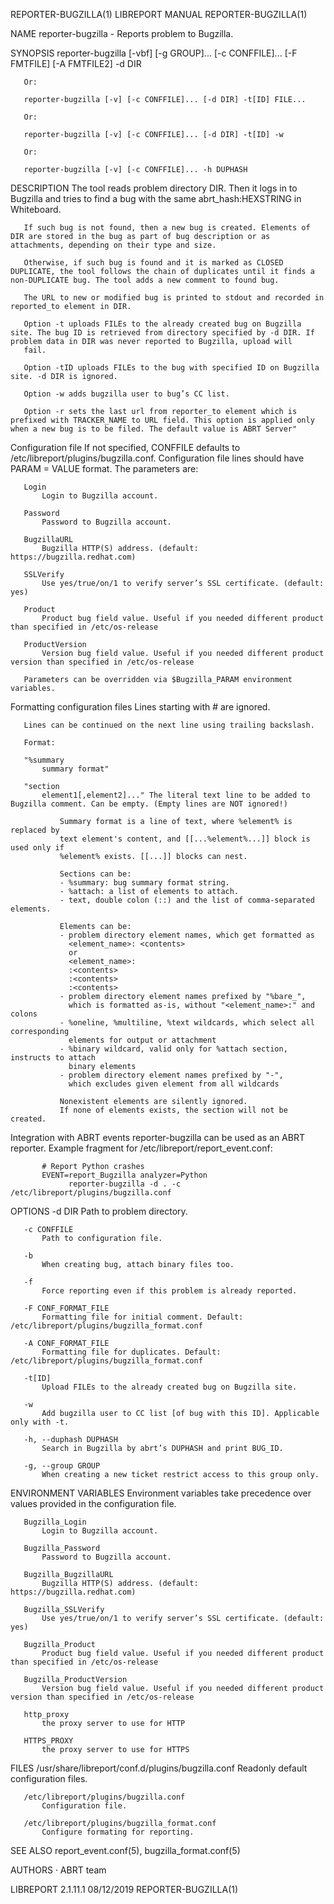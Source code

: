 REPORTER-BUGZILLA(1)                                                                           LIBREPORT MANUAL                                                                          REPORTER-BUGZILLA(1)



NAME
       reporter-bugzilla - Reports problem to Bugzilla.

SYNOPSIS
       reporter-bugzilla [-vbf] [-g GROUP]... [-c CONFFILE]... [-F FMTFILE] [-A FMTFILE2] -d DIR

       Or:

       reporter-bugzilla [-v] [-c CONFFILE]... [-d DIR] -t[ID] FILE...

       Or:

       reporter-bugzilla [-v] [-c CONFFILE]... [-d DIR] -t[ID] -w

       Or:

       reporter-bugzilla [-v] [-c CONFFILE]... -h DUPHASH

DESCRIPTION
       The tool reads problem directory DIR. Then it logs in to Bugzilla and tries to find a bug with the same abrt_hash:HEXSTRING in Whiteboard.

       If such bug is not found, then a new bug is created. Elements of DIR are stored in the bug as part of bug description or as attachments, depending on their type and size.

       Otherwise, if such bug is found and it is marked as CLOSED DUPLICATE, the tool follows the chain of duplicates until it finds a non-DUPLICATE bug. The tool adds a new comment to found bug.

       The URL to new or modified bug is printed to stdout and recorded in reported_to element in DIR.

       Option -t uploads FILEs to the already created bug on Bugzilla site. The bug ID is retrieved from directory specified by -d DIR. If problem data in DIR was never reported to Bugzilla, upload will
       fail.

       Option -tID uploads FILEs to the bug with specified ID on Bugzilla site. -d DIR is ignored.

       Option -w adds bugzilla user to bug’s CC list.

       Option -r sets the last url from reporter_to element which is prefixed with TRACKER_NAME to URL field. This option is applied only when a new bug is to be filed. The default value is ABRT Server"

   Configuration file
       If not specified, CONFFILE defaults to /etc/libreport/plugins/bugzilla.conf. Configuration file lines should have PARAM = VALUE format. The parameters are:

       Login
           Login to Bugzilla account.

       Password
           Password to Bugzilla account.

       BugzillaURL
           Bugzilla HTTP(S) address. (default: https://bugzilla.redhat.com)

       SSLVerify
           Use yes/true/on/1 to verify server’s SSL certificate. (default: yes)

       Product
           Product bug field value. Useful if you needed different product than specified in /etc/os-release

       ProductVersion
           Version bug field value. Useful if you needed different product version than specified in /etc/os-release

       Parameters can be overridden via $Bugzilla_PARAM environment variables.

   Formatting configuration files
       Lines starting with # are ignored.

       Lines can be continued on the next line using trailing backslash.

       Format:

       "%summary
           summary format"

       "section
           element1[,element2]..." The literal text line to be added to Bugzilla comment. Can be empty. (Empty lines are NOT ignored!)

               Summary format is a line of text, where %element% is replaced by
               text element's content, and [[...%element%...]] block is used only if
               %element% exists. [[...]] blocks can nest.

               Sections can be:
               - %summary: bug summary format string.
               - %attach: a list of elements to attach.
               - text, double colon (::) and the list of comma-separated elements.

               Elements can be:
               - problem directory element names, which get formatted as
                 <element_name>: <contents>
                 or
                 <element_name>:
                 :<contents>
                 :<contents>
                 :<contents>
               - problem directory element names prefixed by "%bare_",
                 which is formatted as-is, without "<element_name>:" and colons
               - %oneline, %multiline, %text wildcards, which select all corresponding
                 elements for output or attachment
               - %binary wildcard, valid only for %attach section, instructs to attach
                 binary elements
               - problem directory element names prefixed by "-",
                 which excludes given element from all wildcards

               Nonexistent elements are silently ignored.
               If none of elements exists, the section will not be created.

   Integration with ABRT events
       reporter-bugzilla can be used as an ABRT reporter. Example fragment for /etc/libreport/report_event.conf:

           # Report Python crashes
           EVENT=report_Bugzilla analyzer=Python
                 reporter-bugzilla -d . -c /etc/libreport/plugins/bugzilla.conf

OPTIONS
       -d DIR
           Path to problem directory.

       -c CONFFILE
           Path to configuration file.

       -b
           When creating bug, attach binary files too.

       -f
           Force reporting even if this problem is already reported.

       -F CONF_FORMAT_FILE
           Formatting file for initial comment. Default: /etc/libreport/plugins/bugzilla_format.conf

       -A CONF_FORMAT_FILE
           Formatting file for duplicates. Default: /etc/libreport/plugins/bugzilla_format.conf

       -t[ID]
           Upload FILEs to the already created bug on Bugzilla site.

       -w
           Add bugzilla user to CC list [of bug with this ID]. Applicable only with -t.

       -h, --duphash DUPHASH
           Search in Bugzilla by abrt’s DUPHASH and print BUG_ID.

       -g, --group GROUP
           When creating a new ticket restrict access to this group only.

ENVIRONMENT VARIABLES
       Environment variables take precedence over values provided in the configuration file.

       Bugzilla_Login
           Login to Bugzilla account.

       Bugzilla_Password
           Password to Bugzilla account.

       Bugzilla_BugzillaURL
           Bugzilla HTTP(S) address. (default: https://bugzilla.redhat.com)

       Bugzilla_SSLVerify
           Use yes/true/on/1 to verify server’s SSL certificate. (default: yes)

       Bugzilla_Product
           Product bug field value. Useful if you needed different product than specified in /etc/os-release

       Bugzilla_ProductVersion
           Version bug field value. Useful if you needed different product version than specified in /etc/os-release

       http_proxy
           the proxy server to use for HTTP

       HTTPS_PROXY
           the proxy server to use for HTTPS

FILES
       /usr/share/libreport/conf.d/plugins/bugzilla.conf
           Readonly default configuration files.

       /etc/libreport/plugins/bugzilla.conf
           Configuration file.

       /etc/libreport/plugins/bugzilla_format.conf
           Configure formating for reporting.

SEE ALSO
       report_event.conf(5), bugzilla_format.conf(5)

AUTHORS
       ·   ABRT team



LIBREPORT 2.1.11.1                                                                                08/12/2019                                                                             REPORTER-BUGZILLA(1)
